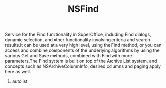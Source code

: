 ﻿---
uid: crmscript_ref_NSFind
title: NSFind
intellisense: Void.NSFind
keywords: NSFind
so.topic: reference
---

Service for the Find functionality in SuperOffice, including Find dialogs, dynamic selection, and other functionality involving criteria and search results.<para/>It can be used at a very high level, using the Find method, or you can access and combine components of the underlying algorithms by using the various Get and Save methods, combined with Find with more parameters.<para/>The Find system is built on top of the Archive List system, and concepts such as NSArchiveColumnInfo, desired columns and paging apply here as well.

1. autolist 

